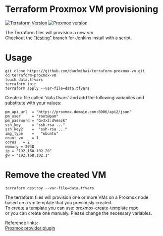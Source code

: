 # Terraform Proxmox VM provisioning

[![Terraform Version](https://img.shields.io/badge/Terraform-0.12.26-brightgreen.svg)](https://www.terraform.io/downloads.html) [![Proxmox version](https://img.shields.io/badge/Proxmox-6.2-brightgreen.svg)](https://www.proxmox.com/en/downloads)

The Terraform files will provision a new vm.  
Checkout the ["testing"](https://github.com/danfmihai/terraform-proxmox-vm/tree/testing) branch for Jenkins install with a script.

# Usage
```
git clone https://github.com/danfmihai/terraform-proxmox-vm.git
cd terraform-proxmox-vm
touch data.tfvars
terraform init
terraform apply --var-file=data.tfvars
```
Create a file called 'data.tfvars' and add the following variabiles and substitute with your values:

```
pm_api_url  = "https://proxmox.domain.com:8006/api2/json"
pm_user     = "root@pam"
pm_password = "G>3>2:d%eazk"
ssh_key     = "ssh-rsa ..."
ssh_key2    =  "ssh-rsa ..."
img_type    =   "ubuntu"
count_vm    = 1
cores   = 2
memory = 2048
ip = "192.168.102.20"
gw = "192.168.102.1"
```
# Remove the created VM
```
terraform destroy --var-file=data.tfvars
```

The terraform files will provision one or more VMs on a Proxmox node based on a vm template that you previously created.  
To create a template you can use:
[proxmox-create-template repo](https://github.com/danfmihai/proxmox-create-template)  
or you can create one manualy. Please change the necessary variables.

Reference links:  
[Proxmox provider plugin](https://github.com/Telmate/terraform-provider-proxmox)

